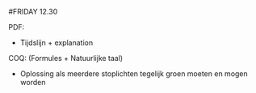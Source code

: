 #FRIDAY 12.30
  
PDF:   
+ Tijdslijn + explanation    

COQ:  (Formules + Natuurlijke taal)   
+ Oplossing als meerdere stoplichten tegelijk groen moeten en mogen worden
